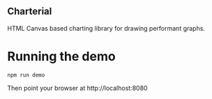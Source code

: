 Charterial
----------

HTML Canvas based charting library for drawing performant graphs.

Running the demo
================

`npm run demo`

Then point your browser at http://localhost:8080
